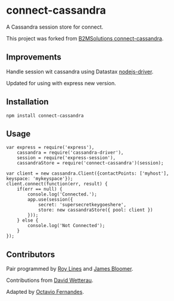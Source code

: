 # connect-cassandra
A Cassandra session store for connect.

This project was forked from [B2MSolutions connect-cassandra](https://github.com/B2MSolutions/connect-cassandra).

## Improvements
 Handle session wit cassandra using Datastax [nodejs-driver](https://github.com/datastax/nodejs-driver).

 Updated for using with express new version.

## Installation
	npm install connect-cassandra

## Usage
	var express = require('express'),
		cassandra = require('cassandra-driver'),
		session = require('express-session'),
    	cassandraStore = require('connect-cassandra')(session);

	var client = new cassandra.Client({contactPoints: ['myhost'], keyspace: 'mykeyspace'});
	client.connect(function(err, result) {
    	if(err == null) {
        	console.log('Connected.');
        	app.use(session({
            	secret: 'supersecretkeygoeshere',
            	store: new cassandraStore({ pool: client })
        	}));
    	} else {
        	console.log('Not Connected');
    	}
	});

## Contributors
 Pair programmed by [Roy Lines](http://roylines.co.uk) and [James Bloomer](https://github.com/jamesbloomer).

 Contributions from [David Wetterau](https://github.com/dwetterau).

 Adapted by [Octavio Fernandes](http://github.com/octaviofernands).
